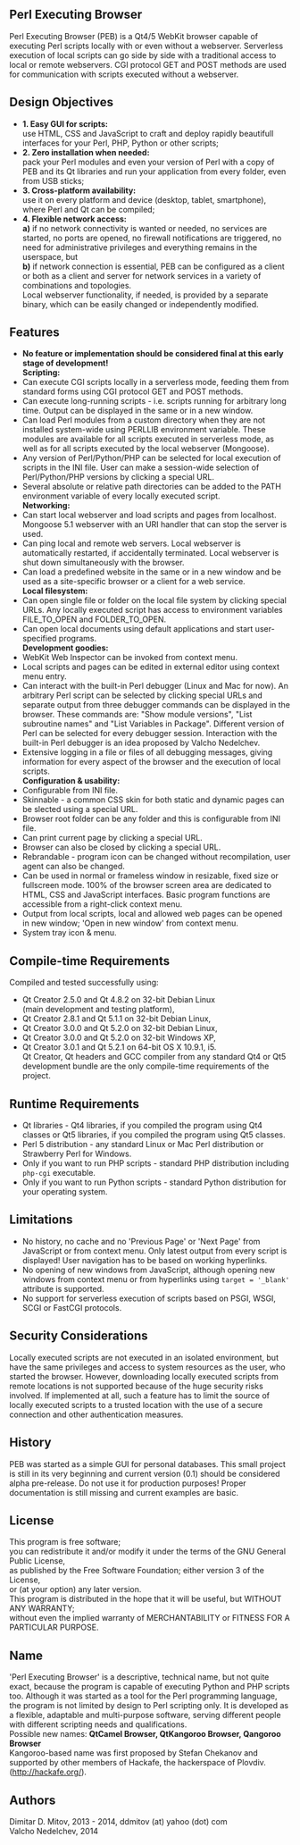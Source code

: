   
Perl Executing Browser  
----------------------------------------------------------------------------------------
  
Perl Executing Browser (PEB) is a Qt4/5 WebKit browser capable of executing Perl scripts locally with or even without a webserver. Serverless execution of local scripts can go side by side with a traditional access to local or remote webservers. CGI protocol GET and POST methods are used for communication with scripts executed without a webserver.  
  
Design Objectives
----------------------------------------------------------------------------------------
  
* **1. Easy GUI for scripts:**  
    use HTML, CSS and JavaScript to craft and deploy rapidly beautifull interfaces for your Perl, PHP, Python or other scripts;  
* **2. Zero installation when needed:**  
    pack your Perl modules and even your version of Perl with a copy of PEB and its Qt libraries and run your application from every folder, even from USB sticks;  
* **3. Cross-platform availability:**  
    use it on every platform and device (desktop, tablet, smartphone), where Perl and Qt can be compiled;  
* **4. Flexible network access:**  
    **a)** if no network connectivity is wanted or needed, no services are started, no ports are opened, no firewall notifications are triggered, no need for administrative privileges and everything remains in the userspace, but  
    **b)** if network connection is essential, PEB can be configured as a client or both as a client and server for network services in a variety of combinations and topologies.  
    Local webserver functionality, if needed, is provided by a separate binary, which can be easily changed or independently modified.  
  
Features
----------------------------------------------------------------------------------------
  
* **No feature or implementation should be considered final at this early stage of development!**  
**Scripting:**  
* Can execute CGI scripts locally in a serverless mode, feeding them from standard forms using CGI protocol GET and POST methods.  
* Can execute long-running scripts - i.e. scripts running for arbitrary long time. Output can be displayed in the same or in a new window.  
* Can load Perl modules from a custom directory when they are not installed system-wide using PERLLIB environment variable. These modules are available for all scripts executed in serverless mode, as well as for all scripts executed by the local webserver (Mongoose).  
* Any version of Perl/Python/PHP can be selected for local execution of scripts in the INI file. User can make a session-wide selection of Perl/Python/PHP versions by clicking a special URL.  
* Several absolute or relative path directories can be added to the PATH environment variable of every locally executed script.  
**Networking:**  
* Can start local webserver and load scripts and pages from localhost. Mongoose 5.1 webserver with an URI handler that can stop the server is used.  
* Can ping local and remote web servers. Local webserver is automatically restarted, if accidentally terminated. Local webserver is shut down simultaneously with the browser.  
* Can load a predefined website in the same or in a new window and be used as a site-specific browser or a client for a web service.  
**Local filesystem:**  
* Can open single file or folder on the local file system by clicking special URLs. Any locally executed script has access to environment variables FILE_TO_OPEN and FOLDER_TO_OPEN.  
* Can open local documents using default applications and start user-specified programs.  
**Development goodies:**  
* WebKit Web Inspector can be invoked from context menu.  
* Local scripts and pages can be edited in external editor using context menu entry.  
* Can interact with the built-in Perl debugger (Linux and Mac for now). An arbitrary Perl script can be selected by clicking special URLs and separate output from three debugger commands can be displayed in the browser. These commands are: "Show module versions", "List subroutine names" and "List Variables in Package". Different version of Perl can be selected for every debugger session. Interaction with the built-in Perl debugger is an idea proposed by Valcho Nedelchev.  
* Extensive logging in a file or files of all debugging messages, giving information for every aspect of the browser and the execution of local scripts.  
**Configuration & usability:**  
* Configurable from INI file.  
* Skinnable - a common CSS skin for both static and dynamic pages can be slected using a special URL.  
* Browser root folder can be any folder and this is configurable from INI file.  
* Can print current page by clicking a special URL.  
* Browser can also be closed by clicking a special URL.  
* Rebrandable - program icon can be changed without recompilation, user agent can also be changed.  
* Can be used in normal or frameless window in resizable, fixed size or fullscreen mode. 100% of the browser screen area are dedicated to HTML, CSS and JavaScript interfaces. Basic program functions are accessible from a right-click context menu.  
* Output from local scripts, local and allowed web pages can be opened in new window; 'Open in new window' from context menu.  
* System tray icon & menu.  
  
Compile-time Requirements
----------------------------------------------------------------------------------------
  
Compiled and tested successfully using:  
* Qt Creator 2.5.0 and Qt 4.8.2 on 32-bit Debian Linux  
(main development and testing platform),  
* Qt Creator 2.8.1 and Qt 5.1.1 on 32-bit Debian Linux,  
* Qt Creator 3.0.0 and Qt 5.2.0 on 32-bit Debian Linux,  
* Qt Creator 3.0.0 and Qt 5.2.0 on 32-bit Windows XP,  
* Qt Creator 3.0.1 and Qt 5.2.1 on 64-bit OS X 10.9.1, i5.  
Qt Creator, Qt headers and GCC compiler from any standard Qt4 or Qt5 development bundle are the only compile-time requirements of the project.  
  
Runtime Requirements
----------------------------------------------------------------------------------------
  
* Qt libraries - Qt4 libraries, if you compiled the program using Qt4 classes or Qt5 libraries, if you compiled the program using Qt5 classes.  
* Perl 5 distribution - any standard Linux or Mac Perl distribution or Strawberry Perl for Windows.  
* Only if you want to run PHP scripts - standard PHP distribution including ```php-cgi``` executable.  
* Only if you want to run Python scripts - standard Python distribution for your operating system.  
  
Limitations
----------------------------------------------------------------------------------------
  
* No history, no cache and no 'Previous Page' or 'Next Page' from JavaScript or from context menu. Only latest output from every script is displayed! User navigation has to be based on working hyperlinks.  
* No opening of new windows from JavaScript, although opening new windows from context menu or from hyperlinks using ```target = '_blank'``` attribute is supported.  
* No support for serverless execution of scripts based on PSGI, WSGI, SCGI or FastCGI protocols.  
  
Security Considerations
----------------------------------------------------------------------------------------
  
Locally executed scripts are not executed in an isolated environment, but have the same privileges and access to system resources as the user, who started the browser. However, downloading locally executed scripts from remote locations is not supported because of the huge security risks involved. If implemented at all, such a feature has to limit the source of locally executed scripts to a trusted location with the use of a secure connection and other authentication measures.  
  
History
----------------------------------------------------------------------------------------
  
PEB was started as a simple GUI for personal databases. This small project is still in its very beginning and current version (0.1) should be considered alpha pre-release. Do not use it for production purposes! Proper documentation is still missing and current examples are basic.  
  
License
----------------------------------------------------------------------------------------
  
This program is free software;  
you can redistribute it and/or modify it under the terms of the GNU General Public License,  
as published by the Free Software Foundation; either version 3 of the License,  
or (at your option) any later version.  
This program is distributed in the hope that it will be useful, but WITHOUT ANY WARRANTY;  
without even the implied warranty of MERCHANTABILITY or FITNESS FOR A PARTICULAR PURPOSE.  
  
Name
----------------------------------------------------------------------------------------
  
'Perl Executing Browser' is a descriptive, technical name, but not quite exact, because the program is capable of executing Python and PHP scripts too. Although it was started as a tool for the Perl programming language, the program is not limited by design to Perl scripting only. It is developed as a flexible, adaptable and multi-purpose software, serving different people with different scripting needs and qualifications.  
Possible new names: **QtCamel Browser, QtKangoroo Browser, Qangoroo Browser**  
Kangoroo-based name was first proposed by Stefan Chekanov and supported by other members of Hackafe, the hackerspace of Plovdiv. (http://hackafe.org/).  
  
Authors
----------------------------------------------------------------------------------------
  
Dimitar D. Mitov, 2013 - 2014, ddmitov (at) yahoo (dot) com  
Valcho Nedelchev, 2014  
  